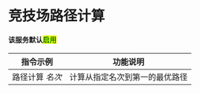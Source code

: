 # 竞技场路径计算

#### 该服务默认<mark style="color:green;">启用</mark>

| 指令示例      | 功能说明            |
| --------- | --------------- |
| 路径计算 _名次_ | 计算从指定名次到第一的最优路径 |
